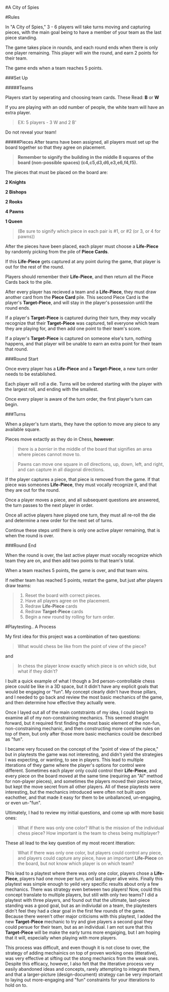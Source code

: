 #A City of Spies

#Rules

In "A City of Spies," 3 - 6 players will take turns moving and capturing pieces, with the main goal being to have a member of your team as the last piece standing.

The game takes place in rounds, and each round ends when there is only one player remaining.
This player will win the round, and earn 2 points for their team. 

The game ends when a team reaches 5 points.

###Set Up

#####Teams

Players start by seperating and choosing team cards. These Read: **B** or **W**

If you are playing with an odd number of people, the white team will have an extra player. 
>EX: 5 players - 3 W and 2 B'

Do not reveal your team!

#####Pieces
After teams have been assigned, all players must set up the board together so that they agree on placement. 
>**Remember to signify the building in the middle 8 squares of the board (non-possible spaces) (c4,c5,d3,d6,e3,e6,f4,f5).**

The pieces that must be placed on the board are:

**2 Knights**

**2 Bishops**

**2 Rooks**

**4 Pawns**

**1 Queen**

>(Be sure to signify which piece in each pair is #1, or #2 (or 3, or 4 for pawns))



After the pieces have been placed, each player must choose a **Life-Piece** by randomly picking from the pile of **Piece Cards**.

If this **Life-Piece** gets captured at any point during the game, that player is out for the rest of the round.

Players should remember their **Life-Piece**, and then return all the Piece Cards back to the pile.

After every player has recieved a team and a **Life-Piece**, they must draw another card from the **Piece Card** pile. 
This second Piece Card is the player's **Target-Piece**, and will stay in the player's possession until the round ends. 

If a player's **Target-Piece** is captured during their turn, they *may* vocally recognize that their **Target-Piece** was captured, tell everyone which team they are playing for, and then add one point to their team's score.

If a player's **Target-Piece** is captured on someone else's turn, nothing happens, and that player will be unable to earn an extra point for their team that round.

###Round Start

Once every player has a **Life-Piece** and a **Target-Piece**, a new turn order needs to be established.

Each player will roll a die. Turns will be ordered starting with the player with the largest roll, and ending with the smallest.

Once every player is aware of the turn order, the first player's turn can begin.

###Turns

When a player's turn starts, they have the option to move any piece to any available square.

Pieces move extactly as they do in Chess, **however**: 

>there is a *barrier* in the middle of the board that signifies an area where pieces cannot move to.

>Pawns can move one square in *all* directions, up, down, left, and right, and can capture in all diagonal directions.

If the player captures a piece, that piece is removed from the game. If that piece was someones **Life-Piece**, they must vocally recognize it, and that they are out for the round.

Once a player moves a piece, and all subsequent questions are answered, the turn passes to the next player in order.

Once all active players have played one turn, they must all re-roll the die and determine a new order for the next set of turns.

Continue these steps until there is only one active player remaining, that is when the round is over.

###Round End

When the round is over, the last active player must vocally recognize which team they are on, and then add two points to that team's total.

When a team reaches 5 points, the game is over, and that team wins.

If neither team has reached 5 points, restart the game, but just after players draw teams:

>1. Reset the board with correct pieces.
>2. Have all players agree on the placement. 
>3. Redraw **Life-Piece** cards
>4. Redraw **Target-Piece** cards 
>5. Begin a new round by rolling for turn order.




#Playtesting.. A Process

My first idea for this project was a combination of two questions:

>What would chess be like from the point of view of the piece?

and

>In chess the player know exactly which piece is on which side, but what if they didn't?

I built a quick example of what I though a 3rd person-controllable chess piece could be like in a 3D space, but it didn't have any explicit goals that would be engaging or "fun".
My concept clearly didn't have those pillars, and I needed to go back and review the most basic mechanics of the game, and then determine how effective they actually were.

Once I layed out all of the main contstraints of my idea, I could begin to examine all of my non-constraining mechanics. This seemed straight forward, but it required first finding the most basic element of the non-fun, non-constraining mechanic, and then constructing more complex rules on top of them, but only after those more basic mechanics could be described as "fun". 

I became very focused on the concept of the "point of view of the piece," but in playtests the game was not interesting, and didn't yield the strategies I was expecting, or wanting, to see in players. This lead to multiple itterations of they game where the player's options for control were different. Sometimes each player only could control their **Life-Piece**, and every piece on the board moved at the same time (requiring an "AI" method for non-player pieces), and sometimes the players moved their piece twice, but kept the move secret from all other players. All of these playtests were interesting, but the mechanics introduced were often not built upon eachother, and that made it easy for them to be unballanced, un-engaging, or even un-"fun".

Ultimately, I had to review my initial questions, and come up with more basic ones:

>What if there was only one color?
>What is the mission of the individual chess piece?
>How important is the team to chess being multiplayer?

These all lead to the key question of my most recent itteration:

>What if there was only one color, but players could control any piece, and players could capture any piece, have an important **Life-Piece** on the board, but not know which player is on which team?

This lead to a playtest where there was only one color, players chose a **Life-Piece**, players had one move per turn, and last player alive wins.
Finally this playtest was simple enough to yeild very specific results about only a few mechanics. There was strategy even between two players!
Now, could this concept translate to multiple players, but still with only two teams? I did a playtest with three players, and found out that the ultimate, last-piece standing was a good goal, but as an indiviudal on a team, the playtesters didn't feel they had a clear goal in the first few rounds of the game.
Because there weren't other major criticisms with this playtest, I added the new **Target-Piece** mechanic to try and give players a second goal they could persue for their team, but as an individual. I am not sure that this **Target-Piece** will be make the early turns more engaiging, but I am hoping that it will, especially when playing with more players.

This process was difficult, and even though it is not close to over, the strategy of adding mechainics on top of proven working ones (itterative), was very effective at sifting out the stong mechanics from the weak ones. Despite this efficacy, however, I also felt that the itterative process very easily abandoned ideas and concepts, rarely attempting to integrate them, and that a larger-picture (design-document) strategy can be very important to laying out more-engaging and "fun" constraints for your itterations to hold on to. 





